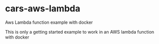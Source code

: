 # cars-aws-lambda
Aws Lambda function example with docker

This is only a getting started example
to work in an AWS lambda function with docker

